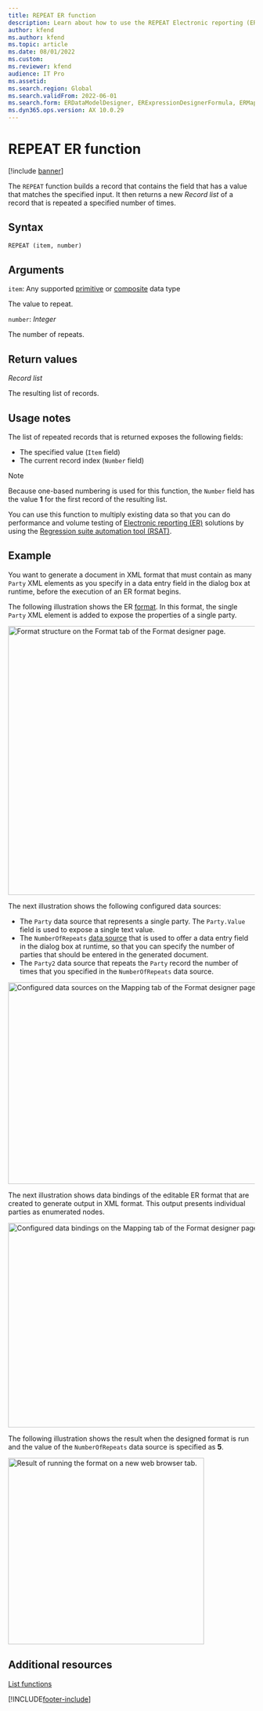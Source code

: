 ```yaml
---
title: REPEAT ER function
description: Learn about how to use the REPEAT Electronic reporting (ER) function, including syntax strings, arguments, return values, usage notes, and examples.
author: kfend
ms.author: kfend
ms.topic: article
ms.date: 08/01/2022
ms.custom:
ms.reviewer: kfend
audience: IT Pro
ms.assetid: 
ms.search.region: Global
ms.search.validFrom: 2022-06-01
ms.search.form: ERDataModelDesigner, ERExpressionDesignerFormula, ERMappedFormatDesigner, ERModelMappingDesigner
ms.dyn365.ops.version: AX 10.0.29
---
```


# REPEAT ER function

[!include [banner](../includes/banner.md)]

The `REPEAT` function builds a record that contains the field that has a value that matches the specified input. It then returns a new *Record list* of a record that is repeated a specified number of times.

## Syntax

```vb
REPEAT (item, number)
```

## Arguments

`item`: Any supported [primitive](er-formula-supported-data-types-primitive.md) or [composite](er-formula-supported-data-types-composite.md) data type

The value to repeat.

`number`: *Integer*

The number of repeats.

## Return values

*Record list*

The resulting list of records.

## Usage notes

The list of repeated records that is returned exposes the following fields:

- The specified value (`Item` field)
- The current record index (`Number` field)

> [!NOTE]
> Because one-based numbering is used for this function, the `Number` field has the value **1** for the first record of the resulting list.

You can use this function to multiply existing data so that you can do performance and volume testing of [Electronic reporting (ER)](general-electronic-reporting.md) solutions by using the [Regression suite automation tool (RSAT)](../perf-test/rsat/rsat-overview.md).

## Example

You want to generate a document in XML format that must contain as many `Party` XML elements as you specify in a data entry field in the dialog box at runtime, before the execution of an ER format begins.

The following illustration shows the ER [format](er-overview-components.md#format-component). In this format, the single `Party` XML element is added to expose the properties of a single party.

<a href="./media/er-repeat-function-1.png"><img src="./media/er-repeat-function-1.png" alt="Format structure on the Format tab of the Format designer page." class="alignnone size-full" width="929" height="548" /></a>

The next illustration shows the following configured data sources:

- The `Party` data source that represents a single party. The `Party.Value` field is used to expose a single text value.
- The `NumberOfRepeats` [data source](er-user-input-parameter-data-sources.md) that is used to offer a data entry field in the dialog box at runtime, so that you can specify the number of parties that should be entered in the generated document.
- The `Party2` data source that repeats the `Party` record the number of  times that you specified in the `NumberOfRepeats` data source.

<a href="./media/er-repeat-function-2.png"><img src="./media/er-repeat-function-2.png" alt="Configured data sources on the Mapping tab of the Format designer page." class="alignnone size-full" width="1044" height="411" /></a>

The next illustration shows data bindings of the editable ER format that are created to generate output in XML format. This output presents individual parties as enumerated nodes.

<a href="./media/er-repeat-function-3.png"><img src="./media/er-repeat-function-3.png" alt="Configured data bindings on the Mapping tab of the Format designer page." class="alignnone size-full" width="1051" height="417" /></a>

The following illustration shows the result when the designed format is run and the value of the `NumberOfRepeats` data source is specified as **5**.

<a href="./media/er-repeat-function-4.png"><img src="./media/er-repeat-function-4.png" alt="Result of running the format on a new web browser tab." class="alignnone wp-image-290711 size-full" width="400" height="380" /></a>

## Additional resources

[List functions](er-functions-category-list.md)

[!INCLUDE[footer-include](../../../includes/footer-banner.md)]
